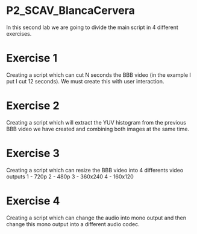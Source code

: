 # P2_SCAV_BlancaCervera

In this second lab we are going to divide the main script in 4 different exercises.

# Exercise 1
Creating a script which can cut N seconds the BBB video (in the example I put I cut 12 seconds). We must create this with user interaction.

# Exercise 2
Creating a script which will extract the YUV histogram from the previous BBB video we have created and combining both images at the same time.

# Exercise 3
Creating a script which can resize the BBB video into 4 differents video outputs 
1 - 720p
2 - 480p
3 - 360x240
4 - 160x120

# Exercise 4
Creating a script which can change the audio into mono output and then change this mono output into a different audio codec.
